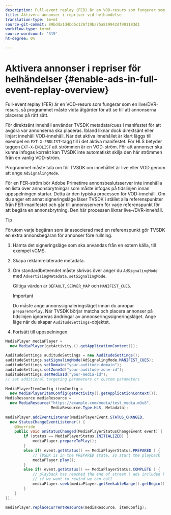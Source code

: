 ```yaml
---
description: Full-event replay (FER) är en VOD-resurs som fungerar som en live/DVR-resurs, så programmet måste vidta åtgärder för att se till att annonserna placeras på rätt sätt.
title: Aktivera annonser i repriser vid helhändelse
translation-type: tm+mt
source-git-commit: 89bdda1d4bd5c126f19ba75a819942df901183d1
workflow-type: tm+mt
source-wordcount: '319'
ht-degree: 0%

---
```



# Aktivera annonser i repriser för helhändelser {#enable-ads-in-full-event-replay-overview}

Full-event replay (FER) är en VOD-resurs som fungerar som en live/DVR-resurs, så programmet måste vidta åtgärder för att se till att annonserna placeras på rätt sätt.

För direktsänt innehåll använder TVSDK metadata/cues i manifestet för att avgöra var annonserna ska placeras. Ibland liknar dock direktsänt eller linjärt innehåll VOD-innehåll. När det aktiva innehållet är klart läggs till exempel en `EXT-X-ENDLIST`-tagg till i det aktiva manifestet. För HLS betyder taggen `EXT-X-ENDLIST` att strömmen är en VOD-ström. För att annonser ska kunna infogas korrekt kan TVSDK inte automatiskt skilja den här strömmen från en vanlig VOD-ström.

Programmet måste tala om för TVSDK om innehållet är live eller VOD genom att ange `AdSignalingMode`.

För en FER-ström bör Adobe Primetime annonsbeslutsserver inte innehålla en lista över annonsbrytningar som måste infogas på tidslinjen innan uppspelningen startar. Detta är den typiska processen för VOD-innehåll. Om du anger ett annat signeringsläge läser TVSDK i stället alla referenspunkter från FER-manifestet och går till annonsservern för varje referenspunkt för att begära en annonsbrytning. Den här processen liknar live-/DVR-innehåll.

>[!TIP]
>
>Förutom varje begäran som är associerad med en referenspunkt gör TVSDK en extra annonsbegäran för annonser före rullning.

1. Hämta det signeringsläge som ska användas från en extern källa, till exempel vCMS.
1. Skapa reklamrelaterade metadata.
1. Om standardbeteendet måste skrivas över anger du `AdSignalingMode` med `AdvertisingMetadata.setSignalingMode`.

   Giltiga värden är `DEFAULT`, `SERVER_MAP` och `MANIFEST_CUES`.

   >[!IMPORTANT]
   >
   >Du måste ange annonssignaleringsläget innan du anropar `prepareToPlay`. När TVSDK börjar matcha och placera annonser på tidslinjen ignoreras ändringar av annonseringssigneringsläget. Ange läge när du skapar `AuditudeSettings`-objektet.

1. Fortsätt till uppspelningen.

<!--<a id="example_6DECA71C3C3B4551805C09A80686552F"></a>-->

```java
MediaPlayer mediaPlayer =  
  new MediaPlayer(getActivity.().getApplicationContext()); 
 
AuditudeSettings auditudeSettings = new AuditudeSettings(); 
auditudeSettings.setSignalingMode(AdSignalingMode.MANIFEST_CUES); 
auditudeSettings.setDomain("your-auditude-domain"); 
auditudeSettings.setZoneId("your-auditude-zone-id"); 
auditudeSettings.setMediaId("your-media-id"); 
// set additional targeting parameters or custom parameters 
 
MediaPlayerItemConfig itemConfig =  
  new MediaPlayerItemConfig(getActivity().getApplicationContext()); 
MediaResource mediaResource =  
  new MediaResource("https://example.com/media/test_media.m3u8",  
                    MediaResource.Type.HLS, Metadata); 
 
mediaPlayer.addEventListener(MediaPlayerEvent.STATUS_CHANGED,  
  new StatusChangeEventListener() { 
    @Override 
    public void onStatusChanged(MediaPlayerStatusChangeEvent event) { 
        if (status == MediaPlayerStatus.INITIALIZED) { 
            mediaPlayer.prepareToPlay(); 
        } 
        else if( event.getStatus() == MediaPlayerStatus.PREPARED ) { 
            // TVSDK is in the PREPARED state, so start the playback 
            mediaPlayer.play(); 
        } 
        else if( event.getStatus() == MediaPlayerStatus.COMPLETE ) { 
            // playback has reached the end of stream ( ads included ) 
            // if we want to rewind we can call 
            mediaPlayer.seek(mediaPlayer.getSeekableRange().getBegin()); 
        } 
    } 
}); 
 
mediaPlayer.replaceCurrentResource(mediaResource, itemConfig); 
```

